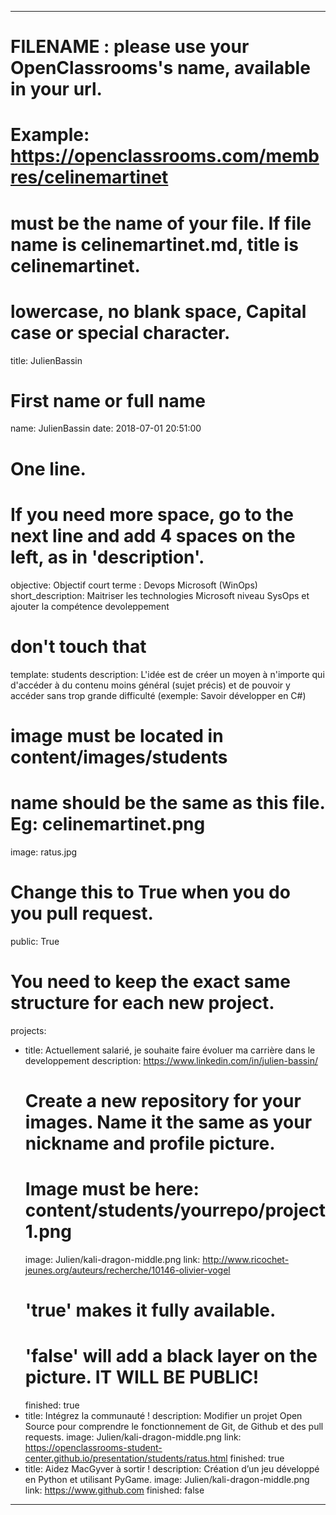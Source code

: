 ---

# FILENAME : please use your OpenClassrooms's name, available in your url.
# Example: https://openclassrooms.com/membres/celinemartinet
# must be the name of your file. If file name is celinemartinet.md, title is celinemartinet.
# lowercase, no blank space, Capital case or special character.
title: JulienBassin

# First name or full name
name: JulienBassin
date: 2018-07-01 20:51:00 

# One line.
# If you need more space, go to the next line and add 4 spaces on the left, as in 'description'.
objective: Objectif court terme : Devops Microsoft (WinOps)
short_description: Maitriser les technologies Microsoft niveau SysOps et ajouter la compétence devoleppement 

# don't touch that
template: students
description:
    L'idée est de créer un moyen à n'importe qui d'accéder à du contenu moins général (sujet précis) et de pouvoir y accéder sans trop grande difficulté (exemple: Savoir développer en C#)

# image must be located in content/images/students
# name should be the same as this file. Eg: celinemartinet.png
image: ratus.jpg

# Change this to True when you do you pull request.
public: True

# You need to keep the exact same structure for each new project.
projects:
  - title: Actuellement salarié, je souhaite faire évoluer ma carrière dans le developpement
    description: https://www.linkedin.com/in/julien-bassin/
    # Create a new repository for your images. Name it the same as your nickname and profile picture.
    # Image must be here: content/students/yourrepo/project1.png
    image: Julien/kali-dragon-middle.png
    link: http://www.ricochet-jeunes.org/auteurs/recherche/10146-olivier-vogel
    # 'true' makes it fully available.
    # 'false' will add a black layer on the picture. IT WILL BE PUBLIC!
    finished: true
  - title: Intégrez la communauté !
    description: Modifier un projet Open Source pour comprendre le fonctionnement de Git, de Github et des pull requests. 
    image: Julien/kali-dragon-middle.png
    link: https://openclassrooms-student-center.github.io/presentation/students/ratus.html
    finished: true
  - title: Aidez MacGyver à sortir !
    description: Création d’un jeu développé en Python et utilisant PyGame.
    image: Julien/kali-dragon-middle.png
    link: https://www.github.com
    finished: false
---